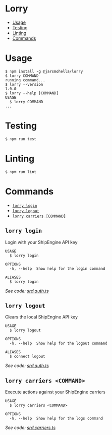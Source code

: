 # Lorry

<!-- toc -->
* [Usage](#usage)
* [Testing](#testing)
* [Linting](#linting)
* [Commands](#commands)
<!-- tocstop -->

# Usage

<!-- usage -->
```sh-session
$ npm install -g @jarsmohella/lorry
$ lorry COMMAND
running command...
$ lorry --version
1.0.0
$ lorry --help [COMMAND]
USAGE
  $ lorry COMMAND
...
```
<!-- usagestop -->

# Testing

<!-- testing -->
```sh-session
$ npm run test
```
<!-- testingstop -->

# Linting

<!-- linting -->
```sh-session
$ npm run lint
```
<!-- lintingstop -->

# Commands

<!-- commands -->
* [`lorry login`](#lorry-login)
* [`lorry logout`](#lorry-logout)
* [`lorry carriers [COMMAND]`](#lorry-carriers-command)

## `lorry login`

Login with your ShipEngine API key

```
USAGE
  $ lorry login

OPTIONS
  -h, --help  Show help for the login command

ALIASES
  $ lorry login
```

_See code: [src\auth.ts]()_

## `lorry logout`

Clears the local ShipEngine API key

```
USAGE
  $ lorry logout

OPTIONS
  -h, --help  Show help for the logout command

ALIASES
  $ connect logout
```

_See code: [src\auth.ts]()_

## `lorry carriers <COMMAND>`

Execute actions against your ShipEngine carriers

```
USAGE
  $ lorry carriers <COMMAND>

OPTIONS
  -h, --help  Show help for the logs command
```

_See code: [src\carriers.ts]()_
<!-- commandsstop -->
